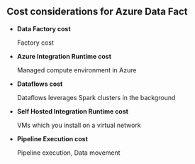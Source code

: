 ## Cost considerations for Azure Data Fact

- **Data Factory cost**

  Factory cost 

- **Azure Integration Runtime cost**

  Managed compute environment in Azure

- **Dataflows cost**

  Dataflows leverages Spark clusters in the background

- **Self Hosted Integration Runtime cost**

  VMs which you install on a virtual network

- **Pipeline Execution cost**

  Pipeline execution, Data movement
